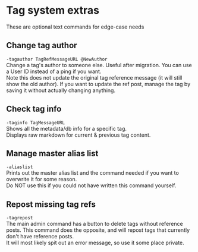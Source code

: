 # Tag system extras
These are optional text commands for edge-case needs

## Change tag author
`-tagauthor TagRefMessageURL @NewAuthor`     
Change a tag's author to someone else. Useful after migration. You can use a User ID instead of a ping if you want.      
Note this does not update the original tag reference message (it will still show the old author). If you want to update the ref post, manage the tag by saving it without actually changing anything.

## Check tag info
`-taginfo TagMessageURL`     
Shows all the metadata/db info for a specific tag.     
Displays raw markdown for current & previous tag content.

## Manage master alias list
`-aliaslist`     
Prints out the master alias list and the command needed if you want to overwrite it for some reason.      
Do NOT use this if you could not have written this command yourself.

## Repost missing tag refs
`-tagrepost`     
The main admin command has a button to delete tags without reference posts. This command does the opposite, and will repost tags that currently don't have reference posts.      
It will most likely spit out an error message, so use it some place private.